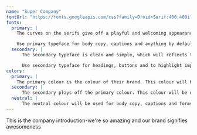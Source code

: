 ```yaml
---
name: "Super Company"
fontUrl: "https://fonts.googleapis.com/css?family=Droid+Serif:400,400i"
fonts:
  primary: |
    The curves on the serifs give off a playful and welcoming appearance will and a quality this company has.

    Use primary typeface for body copy, captions and anything by default.
  secondary: |
      The secondary typeface is clean and simple, which will reflects the overall design of the website.

      Use secondary typeface for headings, buttons and to highlight important content.
colors:
  primary: |
    The primary colour is the colour of their brand. This colour will be used for headers, nav bar, footer and anywhere to show emphasis.
  secondary: |
      The secondary plays off the primary colour. This colour will be used for when you want to add contrast.
  neutral: |
      The neutral colour will be used for body copy, captions and forms.  
---
```


This is the company introduction-we're so amazing and our brand signifies awesomeness

